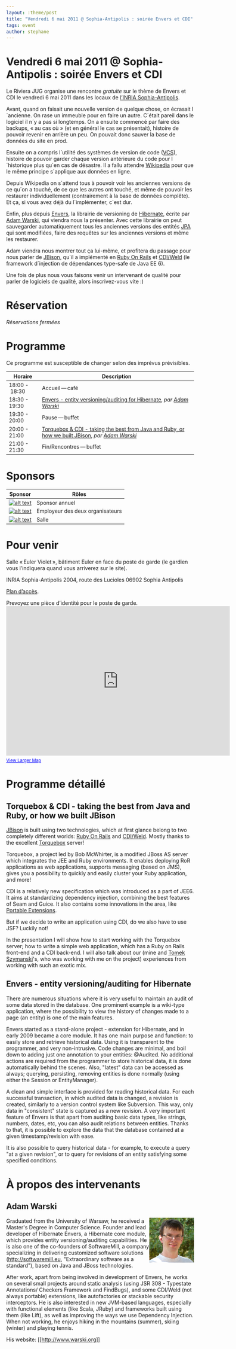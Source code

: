 ```yaml
---
layout: :theme/post
title: "Vendredi 6 mai 2011 @ Sophia-Antipolis : soirée Envers et CDI"
tags: event
author: stephane
---
```


# Vendredi 6 mai 2011 @ Sophia-Antipolis : soirée Envers et CDI

Le Riviera JUG organise une rencontre *gratuite* sur le thème de Envers et CDI le vendredi 6 mai 2011 dans les locaux de [l’INRIA Sophia-Antipolis](http://maps.google.fr/maps?f=q&source=s_q&hl=en&geocode=&q=inria,+sophia-antipolis&sll=47.15984,2.988281&sspn=20.81297,46.757813&ie=UTF8&t=h&ll=43.616722,7.067868&spn=0.005406,0.011415&z=17&iwloc=A).

Avant, quand on faisait une nouvelle version de quelque chose, on écrasait l´ancienne. On rase un immeuble pour en faire un autre. C´était pareil dans le logiciel il n´y a pas si longtemps. On a ensuite commencé par faire des backups, « au cas où » (et en général le cas se présentait), histoire de pouvoir revenir en arrière un peu. On pouvait donc sauver la base de données du site en prod.

Ensuite on a compris l´utilité des systèmes de version de code ([VCS](http://en.wikipedia.org/wiki/Revision_control)), histoire de pouvoir garder chaque version antérieure du code pour l´historique plus qu´en cas de désastre. Il a fallu attendre [Wikipedia](http://en.wikipedia.org/wiki/Main_Page) pour que le même principe s´applique aux données en ligne.

Depuis Wikipedia on s´attend tous à pouvoir voir les anciennes versions de ce qu´on a touché, de ce que les autres ont touché, et même de pouvoir les restaurer individuellement (contrairement à la base de données complête). Et ça, si vous avez déjà du l´implémenter, c´est dur.

Enfin, plus depuis [Envers](http://www.jboss.org/envers), la librairie de versioning de [Hibernate](http://www.hibernate.org/), écrite par [Adam Warski](http://www.warski.org/), qui viendra nous la présenter. Avec cette librairie on peut sauvegarder automatiquement tous les anciennes versions des entités [JPA](http://en.wikipedia.org/wiki/Java_Persistence_API) qui sont modifiées, faire des requêtes sur les anciennes versions et même les restaurer.

Adam viendra nous montrer tout ça lui-même, et profitera du passage pour nous parler de [JBison](https://www.jbison.com), qu´il a implémenté en [Ruby On Rails](http://rubyonrails.org) et [CDI/Weld](http://seamframework.org/Weld) (le framework d´injection de dépendances type-safe de Java EE 6).

Une fois de plus nous vous faisons venir un intervenant de qualité pour parler de logiciels de qualité, alors inscrivez-vous vite :)

# Réservation

_Réservations fermées_



# Programme

<div class='warning'>Ce programme est susceptible de changer selon des imprévus prévisibles.</div>

|Horaire|Description|
|---|---|
|18:00 - 18:30|Accueil — café|
|18:30 - 19:30|[Envers - entity versioning/auditing for Hibernate](#Envers), _par [Adam Warski](#Adam)_|
|19:30 - 20:00|Pause — buffet|
|20:00 - 21:00|[Torquebox & CDI - taking the best from Java and Ruby, or how we built JBison](#JBison), _par [Adam Warski](#Adam)_|
|21:00 - 21:30|Fin/Rencontres — buffet|

# Sponsors

|Sponsor|Rôles|
|---|---|
|[![alt text]({site.page('Sponsors/index.md').image('avisto-150.png')})](http://www.avisto.com) | Sponsor annuel|
|[![alt text]({site.page('Sponsors/index.md').image('lunatech-research-logo-small.png')})](http://www.lunatech.fr) | Employeur des deux organisateurs|
|[![alt text]({site.page('Sponsors/index.md').image('inria-small-transp.gif')})](http://www.inria.fr)  | Salle|

# Pour venir

Salle « Euler Violet », bâtiment Euler en face du poste de garde (le gardien vous l’indiquera quand vous arriverez sur le site).

INRIA Sophia-Antipolis
2004, route des Lucioles
06902 Sophia Antipolis

[Plan d’accès](http://www-sop.inria.fr/presentation/data/plan_sophia.jpg).

<div class='warning'>Prevoyez une pièce d’identité pour le poste de garde.</div>

<iframe width="600" height="400" frameborder="0" scrolling="no" marginheight="0" marginwidth="0" src="http://maps.google.fr/maps?f=q&amp;source=s_q&amp;hl=en&amp;geocode=&amp;q=inria,+sophia-antipolis&amp;sll=47.15984,2.988281&amp;sspn=20.81297,46.757813&amp;ie=UTF8&amp;t=h&amp;ll=43.626819,7.071934&amp;spn=0.005406,0.011415&amp;z=14&amp;iwloc=A&amp;cid=556043547175134685&amp;output=embed"></iframe><br /><small><a href="http://maps.google.fr/maps?f=q&amp;source=embed&amp;hl=en&amp;geocode=&amp;q=inria,+sophia-antipolis&amp;sll=47.15984,2.988281&amp;sspn=20.81297,46.757813&amp;ie=UTF8&amp;t=h&amp;ll=43.626819,7.071934&amp;spn=0.005406,0.011415&amp;z=14&amp;iwloc=A&amp;cid=556043547175134685" style="color:#0000FF;text-align:left">View Larger Map</a></small>

# Programme détaillé

## Torquebox & CDI - taking the best from Java and Ruby, or how we built JBison

[JBison](https://www.jbison.com) is built using two technologies, which at first glance belong to two completely different worlds: [Ruby On Rails](http://rubyonrails.org) and [CDI/Weld](http://seamframework.org/Weld). Mostly thanks to the excellent [Torquebox](http://torquebox.org) server!

Torquebox, a project led by Bob McWhirter, is a modified JBoss AS server which integrates the JEE and Ruby environments. It enables deploying RoR applications as web applications, supports messaging (based on JMS), gives you a possibility to quickly and easily cluster your Ruby application, and more!

CDI is a relatively new specification which was introduced as a part of JEE6. It aims at standardizing dependency injection, combining the best features of Seam and Guice. It also contains some innovations in the area, like [Portable Extensions](http://docs.jboss.org/weld/reference/latest/en-US/html/extend.html).

But if we decide to write an application using CDI, do we also have to use JSF? Luckily not!

In the presentation I will show how to start working with the Torquebox server; how to write a simple web application, which has a Ruby on Rails front-end and a CDI back-end. I will also talk about our (mine and [Tomek Szymanski](http://twitter.com/#!/szimano)'s, who was working with me on the project) experiences from working with such an
exotic mix.

## Envers - entity versioning/auditing for Hibernate

There are numerous situations where it is very useful to maintain an audit of some data stored in the database. One prominent example is a wiki-type application, where the possibility to view the history of changes made to a page (an entity) is one of the main features.

Envers started as a stand-alone project - extension for Hibernate, and in early 2009 became a core module. It has one main purpose and function: to easily store and retrieve historical data. Using it is transparent to the programmer, and very non-intrusive. Code changes are minimal, and boil down to adding just one annotation to your entities: @Audited. No additional actions are required from the programmer to store historical data, it is done automatically behind the scenes. Also, "latest" data can be accessed as always; querying, persisting, removing entities is done normally (using either the Session or EntityManager).

A clean and simple interface is provided for reading historical data. For each successful transaction, in which audited data is changed, a revision is created, similarly to a version control system like Subversion. This way, only data in "consistent" state is captured as a new revision. A very important feature of Envers is that apart from auditing basic data types, like strings, numbers, dates, etc, you can also audit relations between entities. Thanks to that, it is possible to explore the data that the database contained at a given timestamp/revision with ease.

It is also possible to query historical data - for example, to execute a query "at a given revision", or to query for revisions of an entity satisfying some specified conditions.

# À propos des intervenants

## Adam Warski

<img style='float: right' src='adam-warski-120.png'/>

Graduated from the University of Warsaw, he received a Master's Degree in Computer Science. Founder and lead developer of Hibernate Envers, a Hibernate core module, which provides entity versioning/auditing capabilities. He is also one of the co-founders of SoftwareMill, a company specializing in delivering customized software solutions (http://softwaremill.eu, "Extraordinary software as a standard"), based on Java and JBoss technologies.

After work, apart from being involved in development of Envers, he works on several small projects around static analysis (using JSR 308 - Typestate Annotations/ Checkers Framework and FindBugs), and some CDI/Weld (not always portable) extensions, like autofactories or stackable security interceptors. He is also interested in new JVM-based languages, especially with functional elements (like Scala, JRuby) and frameworks built using them (like Lift), as well as improving the ways we use Dependency Injection. When not working, he enjoys hiking in the mountains (summer), skiing (winter) and playing tennis.

His website: [[http://www.warski.org]]
